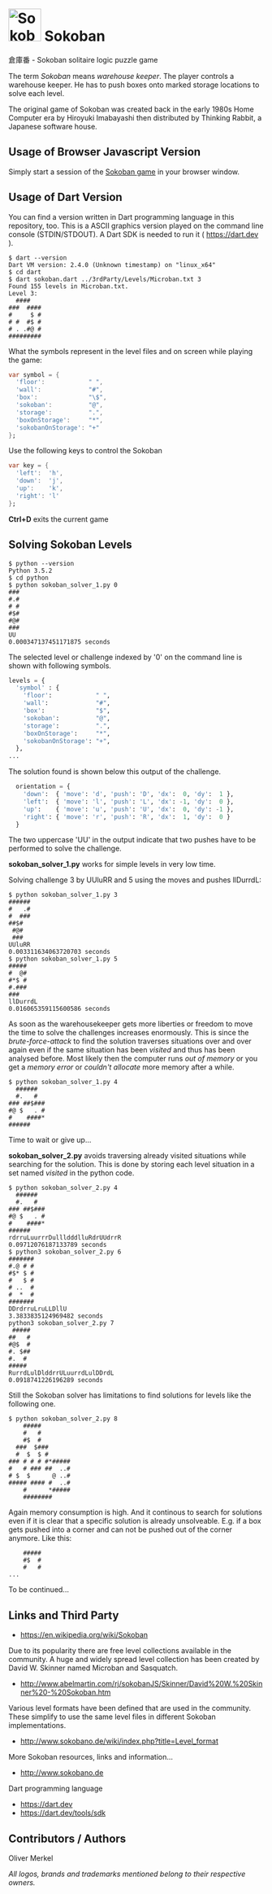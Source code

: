 <img alt="Sokoban icon" width="64" src="html5/src/img/icons/sokoban64.png" /> Sokoban
=============================================

倉庫番 - Sokoban solitaire logic puzzle game

The term _Sokoban_ means _warehouse keeper_. The player controls a warehouse keeper.
He has to push boxes onto marked storage locations to solve each level.

The original game of Sokoban was created back in the early 1980s Home Computer era by
Hiroyuki Imabayashi then distributed by Thinking Rabbit, a Japanese software house.

## Usage of Browser Javascript Version

Simply start a session of the [Sokoban game](https://omerkel.github.io/Sokoban/html5/src)
in your browser window. 

## Usage of Dart Version

You can find a version written in Dart programming language in this repository, too.
This is a ASCII graphics version played on the command line console (STDIN/STDOUT).
A Dart SDK is needed to run it ( https://dart.dev ).

```
$ dart --version
Dart VM version: 2.4.0 (Unknown timestamp) on "linux_x64"
$ cd dart
$ dart sokoban.dart ../3rdParty/Levels/Microban.txt 3
Found 155 levels in Microban.txt.
Level 3:
  ####
###  ####
#     $ #
# #  #$ #
# . .#@ #
#########
```

What the symbols represent in the level files and on screen while playing the game:

```Dart
var symbol = {
  'floor':            " ",
  'wall':             "#",
  'box':              "\$",
  'sokoban':          "@",
  'storage':          ".",
  'boxOnStorage':     "*",
  'sokobanOnStorage': "+"
};
```

Use the following keys to control the Sokoban

```Dart
var key = {
  'left':  'h',
  'down':  'j',
  'up':    'k',
  'right': 'l'
};
```

__Ctrl+D__ exits the current game

## Solving Sokoban Levels

```
$ python --version
Python 3.5.2
$ cd python
$ python sokoban_solver_1.py 0
###
#.#
# #
#$#
#@#
###
UU
0.000347137451171875 seconds
```

The selected level or challenge indexed by '0' on the command line is shown with following symbols.

```python
levels = {
  'symbol' : {
    'floor':            " ",
    'wall':             "#",
    'box':              "$",
    'sokoban':          "@",
    'storage':          ".",
    'boxOnStorage':     "*",
    'sokobanOnStorage': "+",
  },
...
```

The solution found is shown below this output of the challenge.

```python
  orientation = {
    'down':  { 'move': 'd', 'push': 'D', 'dx':  0, 'dy':  1 },
    'left':  { 'move': 'l', 'push': 'L', 'dx': -1, 'dy':  0 },
    'up':    { 'move': 'u', 'push': 'U', 'dx':  0, 'dy': -1 },
    'right': { 'move': 'r', 'push': 'R', 'dx':  1, 'dy':  0 }
  }
```

The two uppercase 'UU' in the output indicate that two pushes have to be performed to solve the challenge.

__sokoban_solver_1.py__ works for simple levels in very low time.

Solving challenge 3 by UUluRR and 5 using the moves and pushes llDurrdL:

```
$ python sokoban_solver_1.py 3
######
#   .#
#  ###
##$#
 #@#
 ###
UUluRR
0.003311634063720703 seconds
$ python sokoban_solver_1.py 5
#####
#  @#
#*$ #
#.###
###
llDurrdL
0.016065359115600586 seconds
```

As soon as the warehousekeeper gets more liberties or freedom to move the time to solve the challenges
increases enormously. This is since the _brute-force-attack_ to find the solution traverses situations
over and over again even if the same situation has been _visited_ and thus has been analysed before.
Most likely then the computer runs _out of memory_ or you get a _memory error_ or _couldn't allocate_
more memory after a while.

```
$ python sokoban_solver_1.py 4
  ######
  #.   #
### ##$###
#@ $   . #
#    ####*
######
```

Time to wait or give up...

__sokoban_solver_2.py__ avoids traversing already visited situations while searching for the solution.
This is done by storing each level situation in a set named _visited_ in the python code.

```
$ python sokoban_solver_2.py 4
  ######
  #.   #
### ##$###
#@ $   . #
#    ####*
######
rdrruLuurrrDullldddlluRdrUUdrrR
0.09712076187133789 seconds
$ python3 sokoban_solver_2.py 6
#######
#.@ # #
#$* $ #
#   $ #
# ..  #
#  *  #
#######
DDrdrruLruLLDllU
3.3833835124969482 seconds
python3 sokoban_solver_2.py 7
 #####
##   #
#@$  #
#. $##
#.  #
#####
RurrdLulDlddrrULuurrdLulDDrdL
0.0918741226196289 seconds
```

Still the Sokoban solver has limitations to find solutions for levels like the following one.

```
$ python sokoban_solver_2.py 8
    #####
    #   #
    #$  #
  ###  $###
  #  $  $ #
### # # # #*#####
#   # ### ##  ..#
# $  $      @ ..#
##### #### #  ..#
    #      *#####
    ########
```

Again memory consumption is high. And it continous to search for solutions even if it is
clear that a specific solution is already unsolveable. E.g. if a box gets pushed into
a corner and can not be pushed out of the corner anymore. Like this:

```
    #####
    #$  #
    #   #
...
```

To be continued...

## Links and Third Party

* https://en.wikipedia.org/wiki/Sokoban

Due to its popularity there are free level collections available in the community.
A huge and widely spread level collection has been created by David W. Skinner
named Microban and Sasquatch.

* http://www.abelmartin.com/rj/sokobanJS/Skinner/David%20W.%20Skinner%20-%20Sokoban.htm

Various level formats have been defined that are used in the community.
These simplify to use the same level files in different Sokoban implementations.

* http://www.sokobano.de/wiki/index.php?title=Level_format

More Sokoban resources, links and information...

* http://www.sokobano.de

Dart programming language

* https://dart.dev
* https://dart.dev/tools/sdk

## Contributors / Authors

Oliver Merkel

_All logos, brands and trademarks mentioned belong to their respective owners._
